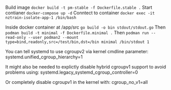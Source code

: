 Build image `docker build -t pm-stable -f Dockerfile.stable .`
Start contianer `docker-compose up -d`
Conntect to container `docker exec -it nztrain-isolate-app-1 /bin/bash`

Inside docker container at /app/src `go build -o bin stdout/stdout.go`
Then `podman build -t minimal -f Dockerfile.minimal .`
Then `podman run --read-only --user podman2 --mount type=bind,readonly,src=/test/bin,dst=/bin minimal /bin/stdout 1`


You can tell systemd to use cgroupv2 via kernel cmdline parameter:
systemd.unified_cgroup_hierarchy=1

It might also be needed to explictly disable hybrid cgroupv1 support to avoid problems using: systemd.legacy_systemd_cgroup_controller=0

Or completely disable cgroupv1 in the kernel with: cgroup_no_v1=all